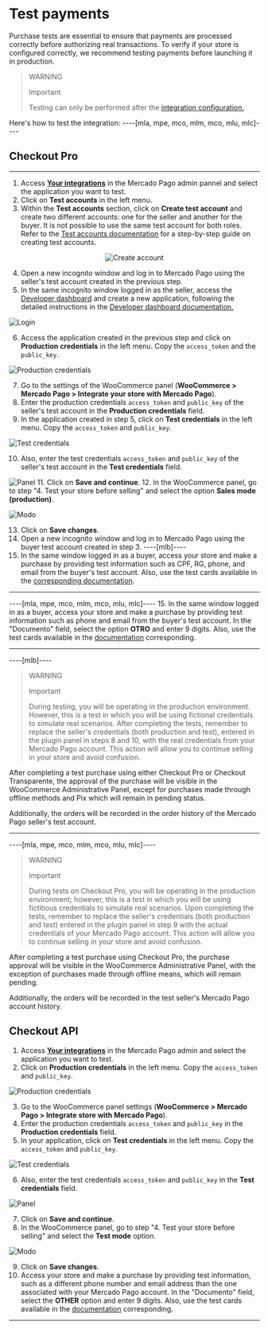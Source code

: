 # Test payments

Purchase tests are essential to ensure that payments are processed correctly before authorizing real transactions. To verify if your store is configured correctly, we recommend testing payments before launching it in production.

> WARNING
> 
> Important
>
> Testing can only be performed after the [integration configuration.](/developers/en/docs/woocommerce/integration-configuration/plugin-configuration)

Here's how to test the integration:
----[mla, mpe, mco, mlm, mco, mlu, mlc]----
## Checkout Pro

------------
1. Access **[Your integrations](https://www.mercadopago[FAKER][URL][DOMAIN]/developers/panel/app)** in the Mercado Pago admin pannel and select the application you want to test.
2. Click on **Test accounts** in the left menu.
3. Within the **Test accounts** section, click on **Create test account** and create two different accounts: one for the seller and another for the buyer. It is not possible to use the same test account for both roles. Refer to the [Test accounts documentation](/developers/en/docs/shopify/additional-content/your-integrations/test/accounts) for a step-by-step guide on creating test accounts.

<center>

![Create account](/images/woocomerce/test-create-account-es.gif)

</center>

4. Open a new incognito window and log in to Mercado Pago using the seller's test account created in the previous step.
5. In the same incognito window logged in as the seller, access the [Developer dashboard](https://www.mercadopago[FAKER][URL][DOMAIN]/developers/panel/app) and create a new application, following the detailed instructions in the [Developer dashboard documentation.](/developers/en/docs/woocommerce/additional-content/your-integrations/dashboard)

![Login](/images/woocomerce/test-login-esp.gif)

6. Access the application created in the previous step and click on **Production credentials** in the left menu. Copy the `access_token` and the `public_key`.

![Production credentials](/images/woocomerce/test-prod-credentials-es.png)

7. Go to the settings of the WooCommerce panel (**WooCommerce > Mercado Pago > Integrate your store with Mercado Pago**).
8. Enter the production credentials `access_token` and `public_key` of the seller's test account in the **Production credentials** field.
9. In the application created in step 5, click on **Test credentials** in the left menu. Copy the `access_token` and `public_key`.

![Test credentials](/images/woocomerce/test-test-credentials-es.png)

10. Also, enter the test credentials `access_token` and `public_key` of the seller's test account in the **Test credentials** field.

![Panel](/images/woocomerce/test-woo-es.png)
11. Click on **Save and continue**.
12. In the WooCommerce panel, go to step "4. Test your store before selling" and select the option **Sales mode (production)**.

![Modo](/images/woocomerce/test-woo-modeprod-es.png)

13. Click on **Save changes**.
14. Open a new incognito window and log in to Mercado Pago using the buyer test account created in step 3.
----[mlb]----
15. In the same window logged in as a buyer, access your store and make a purchase by providing test information such as CPF, RG, phone, and email from the buyer's test account. Also, use the test cards available in the [corresponding documentation](/developers/en/docs/woocommerce/additional-content/your-integrations/test/cards).

------------
----[mla, mpe, mco, mlm, mco, mlu, mlc]----
15. In the same window logged in as a buyer, access your store and make a purchase by providing test information such as phone and email from the buyer's test account. In the "Documento" field, select the option **OTRO** and enter 9 digits. Also, use the test cards available in the [documentation](/developers/en/docs/woocommerce/additional-content/your-integrations/test/cards) corresponding.

------------
----[mlb]----
> WARNING
> 
> Important
>
> During testing, you will be operating in the production environment. However, this is a test in which you will be using fictional credentials to simulate real scenarios. After completing the tests, remember to replace the seller's credentials (both production and test), entered in the plugin panel in steps 8 and 10, with the real credentials from your Mercado Pago account. This action will allow you to continue selling in your store and avoid confusion.

After completing a test purchase using either Checkout Pro or Checkout Transparente, the approval of the purchase will be visible in the WooCommerce Administrative Panel, except for purchases made through offline methods and Pix which will remain in pending status.

Additionally, the orders will be recorded in the order history of the Mercado Pago seller's test account.

------------
----[mla, mpe, mco, mlm, mco, mlu, mlc]----
> WARNING
> 
> Important
>
> During tests on Checkout Pro, you will be operating in the production environment; however, this is a test in which you will be using fictitious credentials to simulate real scenarios. Upon completing the tests, remember to replace the seller's credentials (both production and test) entered in the plugin panel in step 9 with the actual credentials of your Mercado Pago account. This action will allow you to continue selling in your store and avoid confusion.

After completing a test purchase using Checkout Pro, the purchase approval will be visible in the WooCommerce Administrative Panel, with the exception of purchases made through offline means, which will remain pending.

Additionally, the orders will be recorded in the test seller's Mercado Pago account history.

## Checkout API

1. Access **[Your integrations](https://www.mercadopago[FAKER][URL][DOMAIN]/developers/panel/app)** in the Mercado Pago admin and select the application you want to test.
2. Click on **Production credentials** in the left menu. Copy the `access_token` and `public_key`.

![Production credentials](/images/woocomerce/test-prod-credentials-es.png)

3. Go to the WooCommerce panel settings (**WooCommerce > Mercado Pago > Integrate store with Mercado Pago**).
4. Enter the production credentials `access_token` and `public_key` in the **Production credentials** field.
5. In your application, click on **Test credentials** in the left menu. Copy the `access_token` and `public_key`.

![Test credentials](/images/woocommerce/test-test-credentials-es.png)

6. Also, enter the test credentials `access_token` and `public_key` in the **Test credentials** field.

![Panel](/images/woocomerce/test-woo-es.png)

7. Click on **Save and continue**.
8. In the WooCommerce panel, go to step "4. Test your store before selling" and select the **Test mode** option.

![Modo](/images/woocommerce/test-woo-testmode-es.png)

9. Click on **Save changes**.
10. Access your store and make a purchase by providing test information, such as a different phone number and email address than the one associated with your Mercado Pago account. In the "Documento" field, select the **OTHER** option and enter 9 digits. Also, use the test cards available in the [documentation](/developers/en/docs/woocommerce/additional-content/your-integrations/test/cards) corresponding.

------------